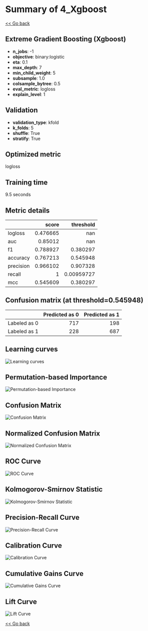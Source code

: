 # Summary of 4_Xgboost

[<< Go back](../README.md)


## Extreme Gradient Boosting (Xgboost)
- **n_jobs**: -1
- **objective**: binary:logistic
- **eta**: 0.1
- **max_depth**: 7
- **min_child_weight**: 5
- **subsample**: 1.0
- **colsample_bytree**: 0.5
- **eval_metric**: logloss
- **explain_level**: 1

## Validation
 - **validation_type**: kfold
 - **k_folds**: 5
 - **shuffle**: True
 - **stratify**: True

## Optimized metric
logloss

## Training time

9.5 seconds

## Metric details
|           |    score |    threshold |
|:----------|---------:|-------------:|
| logloss   | 0.476665 | nan          |
| auc       | 0.85012  | nan          |
| f1        | 0.788927 |   0.380297   |
| accuracy  | 0.767213 |   0.545948   |
| precision | 0.966102 |   0.907328   |
| recall    | 1        |   0.00959727 |
| mcc       | 0.545609 |   0.380297   |


## Confusion matrix (at threshold=0.545948)
|              |   Predicted as 0 |   Predicted as 1 |
|:-------------|-----------------:|-----------------:|
| Labeled as 0 |              717 |              198 |
| Labeled as 1 |              228 |              687 |

## Learning curves
![Learning curves](learning_curves.png)

## Permutation-based Importance
![Permutation-based Importance](permutation_importance.png)
## Confusion Matrix

![Confusion Matrix](confusion_matrix.png)


## Normalized Confusion Matrix

![Normalized Confusion Matrix](confusion_matrix_normalized.png)


## ROC Curve

![ROC Curve](roc_curve.png)


## Kolmogorov-Smirnov Statistic

![Kolmogorov-Smirnov Statistic](ks_statistic.png)


## Precision-Recall Curve

![Precision-Recall Curve](precision_recall_curve.png)


## Calibration Curve

![Calibration Curve](calibration_curve_curve.png)


## Cumulative Gains Curve

![Cumulative Gains Curve](cumulative_gains_curve.png)


## Lift Curve

![Lift Curve](lift_curve.png)



[<< Go back](../README.md)
